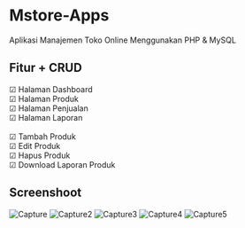 # Mstore-Apps
Aplikasi Manajemen Toko Online Menggunakan PHP & MySQL

## Fitur + CRUD
<div>
&#x2611; Halaman Dashboard <br>
&#x2611; Halaman Produk <br>
&#x2611; Halaman Penjualan <br>
&#x2611; Halaman Laporan <br> <br>
&#x2611; Tambah Produk <br>
&#x2611; Edit Produk <br>
&#x2611; Hapus Produk <br>
&#x2611; Download Laporan Produk <br>
</div>

## Screenshoot
![Capture](https://github.com/gfadsrwt2nd/Mstore-Apps/assets/55633963/322d37a0-55e4-4c0c-8c08-afe04efab575)
![Capture2](https://github.com/gfadsrwt2nd/Mstore-Apps/assets/55633963/dc390916-4178-4301-991b-fa23362287e0)
![Capture3](https://github.com/gfadsrwt2nd/Mstore-Apps/assets/55633963/c09ac77a-d1b1-449c-929d-5ab865e8b32d)
![Capture4](https://github.com/gfadsrwt2nd/Mstore-Apps/assets/55633963/ce057dfd-6516-4849-a471-5de47d3bb3ae)
![Capture5](https://github.com/gfadsrwt2nd/Mstore-Apps/assets/55633963/f7da4ab0-beef-4a97-ab47-f5c6d4806d09)
